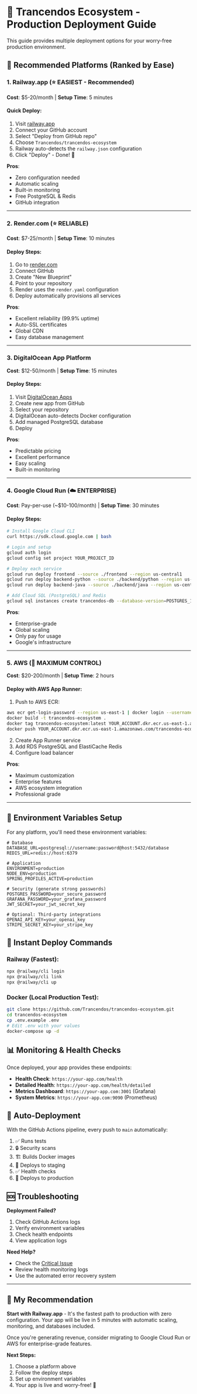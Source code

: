 # 🚀 Trancendos Ecosystem - Production Deployment Guide

This guide provides multiple deployment options for your worry-free production environment.

## 🎯 Recommended Platforms (Ranked by Ease)

### 1. Railway.app (⭐ EASIEST - Recommended)
**Cost**: $5-20/month | **Setup Time**: 5 minutes

#### Quick Deploy:
1. Visit [railway.app](https://railway.app)
2. Connect your GitHub account
3. Select "Deploy from GitHub repo"
4. Choose `Trancendos/trancendos-ecosystem`
5. Railway auto-detects the `railway.json` configuration
6. Click "Deploy" - Done! 🎉

**Pros**: 
- Zero configuration needed
- Automatic scaling
- Built-in monitoring
- Free PostgreSQL & Redis
- GitHub integration

---

### 2. Render.com (⭐ RELIABLE)
**Cost**: $7-25/month | **Setup Time**: 10 minutes

#### Deploy Steps:
1. Go to [render.com](https://render.com)
2. Connect GitHub
3. Create "New Blueprint"
4. Point to your repository
5. Render uses the `render.yaml` configuration
6. Deploy automatically provisions all services

**Pros**:
- Excellent reliability (99.9% uptime)
- Auto-SSL certificates
- Global CDN
- Easy database management

---

### 3. DigitalOcean App Platform
**Cost**: $12-50/month | **Setup Time**: 15 minutes

#### Deploy Steps:
1. Visit [DigitalOcean Apps](https://cloud.digitalocean.com/apps)
2. Create new app from GitHub
3. Select your repository
4. DigitalOcean auto-detects Docker configuration
5. Add managed PostgreSQL database
6. Deploy

**Pros**:
- Predictable pricing
- Excellent performance
- Easy scaling
- Built-in monitoring

---

### 4. Google Cloud Run (☁️ ENTERPRISE)
**Cost**: Pay-per-use (~$10-100/month) | **Setup Time**: 30 minutes

#### Deploy Steps:
```bash
# Install Google Cloud CLI
curl https://sdk.cloud.google.com | bash

# Login and setup
gcloud auth login
gcloud config set project YOUR_PROJECT_ID

# Deploy each service
gcloud run deploy frontend --source ./frontend --region us-central1
gcloud run deploy backend-python --source ./backend/python --region us-central1
gcloud run deploy backend-java --source ./backend/java --region us-central1

# Add Cloud SQL (PostgreSQL) and Redis
gcloud sql instances create trancendos-db --database-version=POSTGRES_15
```

**Pros**:
- Enterprise-grade
- Global scaling
- Only pay for usage
- Google's infrastructure

---

### 5. AWS (🏢 MAXIMUM CONTROL)
**Cost**: $20-200/month | **Setup Time**: 2 hours

#### Deploy with AWS App Runner:
1. Push to AWS ECR:
```bash
aws ecr get-login-password --region us-east-1 | docker login --username AWS --password-stdin YOUR_ACCOUNT.dkr.ecr.us-east-1.amazonaws.com
docker build -t trancendos-ecosystem .
docker tag trancendos-ecosystem:latest YOUR_ACCOUNT.dkr.ecr.us-east-1.amazonaws.com/trancendos-ecosystem:latest
docker push YOUR_ACCOUNT.dkr.ecr.us-east-1.amazonaws.com/trancendos-ecosystem:latest
```

2. Create App Runner service
3. Add RDS PostgreSQL and ElastiCache Redis
4. Configure load balancer

**Pros**:
- Maximum customization
- Enterprise features
- AWS ecosystem integration
- Professional grade

---

## 🔧 Environment Variables Setup

For any platform, you'll need these environment variables:

```env
# Database
DATABASE_URL=postgresql://username:password@host:5432/database
REDIS_URL=redis://host:6379

# Application
ENVIRONMENT=production
NODE_ENV=production
SPRING_PROFILES_ACTIVE=production

# Security (generate strong passwords)
POSTGRES_PASSWORD=your_secure_password
GRAFANA_PASSWORD=your_grafana_password
JWT_SECRET=your_jwt_secret_key

# Optional: Third-party integrations
OPENAI_API_KEY=your_openai_key
STRIPE_SECRET_KEY=your_stripe_key
```

## 🚀 Instant Deploy Commands

### Railway (Fastest):
```bash
npx @railway/cli login
npx @railway/cli link
npx @railway/cli up
```

### Docker (Local Production Test):
```bash
git clone https://github.com/Trancendos/trancendos-ecosystem.git
cd trancendos-ecosystem
cp .env.example .env
# Edit .env with your values
docker-compose up -d
```

## 📊 Monitoring & Health Checks

Once deployed, your app provides these endpoints:
- **Health Check**: `https://your-app.com/health`
- **Detailed Health**: `https://your-app.com/health/detailed`
- **Metrics Dashboard**: `https://your-app.com:3001` (Grafana)
- **System Metrics**: `https://your-app.com:9090` (Prometheus)

## 🔄 Auto-Deployment

With the GitHub Actions pipeline, every push to `main` automatically:
1. ✅ Runs tests
2. 🔒 Security scans
3. 🏗️ Builds Docker images
4. 🚀 Deploys to staging
5. ✅ Health checks
6. 🎯 Deploys to production

## 🆘 Troubleshooting

**Deployment Failed?**
1. Check GitHub Actions logs
2. Verify environment variables
3. Check health endpoints
4. View application logs

**Need Help?**
- Check the [Critical Issue](https://github.com/Trancendos/trancendos-ecosystem/issues/1)
- Review health monitoring logs
- Use the automated error recovery system

---

## 🎯 My Recommendation

**Start with Railway.app** - It's the fastest path to production with zero configuration. Your app will be live in 5 minutes with automatic scaling, monitoring, and databases included.

Once you're generating revenue, consider migrating to Google Cloud Run or AWS for enterprise-grade features.

**Next Steps:**
1. Choose a platform above
2. Follow the deploy steps
3. Set up environment variables
4. Your app is live and worry-free! 🎉